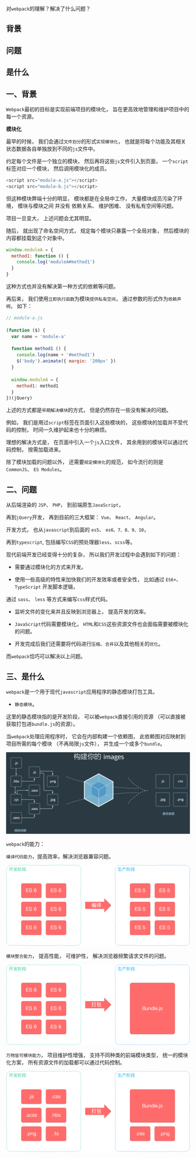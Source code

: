 对`webpack`的理解？解决了什么问题？

## 背景
## 问题
## 是什么

## 一、背景

`Webpack`最初的目标是实现前端项目的模块化，
旨在更高效地管理和维护项目中的每一个资源。

**模块化**

最早的时候，
我们会通过`文件划分`的形式`实现模块化`，
也就是将每个功能及其相关状态数据各自单独放到不同的`js`文件中。

约定每个文件是一个独立的模块，
然后再将这些`js`文件引入到页面，
一个`script`标签对应一个模块，
然后调用模块化的成员。

```js
<script src="module-a.js"></script>
<script src="module-b.js"></script>
```
但这种模块弊端十分的明显，
模块都是在全局中工作，
大量模块成员污染了环境，
模块与模块之间
并没有
依赖关系、
维护困难、
没有私有空间等问题。

项目一旦变大，
上述问题会尤其明显。

随后，
就出现了命名空间方式，
规定每个模块只暴露一个全局对象，
然后模块的内容都挂载到这个对象中。

```js
window.moduleA = {
  method1: function () {
    console.log('moduleA#method1')
  }
}
```
这种方式也并没有解决第一种方式的依赖等问题。

再后来，
我们使用`立即执行函数`为模块`提供私有空间`，
通过参数的形式作为`依赖声明`，
如下：

```js
// module-a.js

(function ($) {
  var name = 'module-a'

  function method1 () {
    console.log(name + '#method1')
    $('body').animate({ margin: '200px' })
  }

  window.moduleA = {
    method1: method1
  }
})(jQuery)
```
上述的方式都是`早期解决模块`的方式，
但是仍然存在一些没有解决的问题。

例如，
我们是用过`script`标签在页面引入这些模块的，
这些模块的加载并不受代码的控制，
时间一久维护起来也十分的麻烦。

理想的解决方式是，
在页面中引入一个`js`入口文件，
其余用到的模块可以通过代码控制，
按需加载进来。

除了模块加载的问题以外，
还需要`规定模块化`的规范，
如今流行的则是
`CommonJS`、
`ES Modules`。

## 二、问题

从后端渲染的
`JSP`、
`PHP`，
到前端原生`JavaScript`，

再到`jQuery`开发，
再到目前的三大框架：
`Vue`、
`React`、
`Angular`。

开发方式，
也从`javascript`到后面的
`es5`、
`es6、7、8、9、10`，

再到`typescript`,
包括编写`CSS`的预处理器`less`、`scss`等。

现代前端开发已经变得十分的复杂，
所以我们开发过程中会遇到如下的问题：

- 需要通过模块化的方式来开发。

- 使用一些高级的特性来加快我们的开发效率或者安全性，
比如通过
`ES6+`、
`TypeScript`
开发脚本逻辑，

通过
`sass`、
`less`
等方式来编写`css`样式代码。

- 监听文件的变化来并且反映到浏览器上，
提高开发的效率。

- `JavaScript`代码需要模块化，
`HTML`和`CSS`这些资源文件也会面临需要被模块化的问题。

- 开发完成后我们还需要将代码进行`压缩`、`合并`以及其他相关的`优化`。

而`webpack`恰巧可以解决以上问题。

## 三、是什么

`webpack`是一个用于现代`javascript`应用程序的静态模块打包工具。

- `静态模块`。

这里的静态模块指的是开发阶段，
可以被`webpack`直接引用的资源
（可以直接被获取打包进`bundle.js`的资源）。

当`webpack`处理应用程序时，
它会在内部构建一个依赖图，
此依赖图对应映射到项目所需的每个模块
（不再局限`js`文件），
并生成一个或多个`bundle`。

![webpack的打包流程](../images/webpack/webpack的理解以及解决什么问题/1.png)

`webpack`的能力：

`编译代码能力`，提高效率，解决浏览器兼容问题。

![webpack编译  es6 编译成 es5](../images/webpack/webpack的理解以及解决什么问题/2.png)

`模块整合能力`，
提高性能，
可维护性，
解决浏览器频繁请求文件的问题。

![es6 整合 bundle.js文件](../images/webpack/webpack的理解以及解决什么问题/3.png)

`万物皆可模块能力`，
项目维护性增强，
支持不同种类的前端模块类型，
统一的模块化方案，
所有资源文件的加载都可以通过代码控制。

![js css scss hbs png ts 打包成 bundle.js .css .png](../images/webpack/webpack的理解以及解决什么问题/4.png)